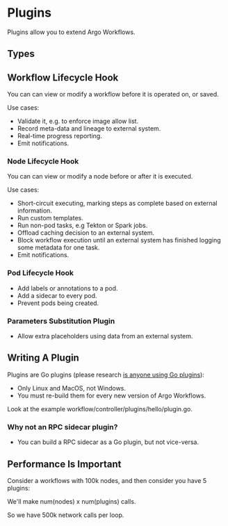 # Plugins

Plugins allow you to extend Argo Workflows.

## Types

## Workflow Lifecycle Hook

You can can view or modify a workflow before it is operated on, or saved. 

Use cases:

* Validate it, e.g. to enforce image allow list.
* Record meta-data and lineage to external system.
* Real-time progress reporting.
* Emit notifications.

### Node Lifecycle Hook

You can can view or modify a node before or after it is executed. 

Use cases:

* Short-circuit executing, marking steps as complete based on external information. 
* Run custom templates. 
* Run non-pod tasks, e.g Tekton or Spark jobs.
* Offload caching decision to an external system.
* Block workflow execution until an external system has finished logging some metadata for one task.
* Emit notifications.

### Pod Lifecycle Hook

* Add labels or annotations to a pod.
* Add a sidecar to every pod.
* Prevent pods being created.

### Parameters Substitution Plugin

* Allow extra placeholders using data from an external system.

## Writing A Plugin

Plugins are Go plugins (please research [is anyone using Go plugins](https://www.google.com/search?client=safari&rls=en&q=is+anyone+using+go+plugins&ie=UTF-8&oe=UTF-8)):

* Only Linux and MacOS, not Windows.
* You must re-build them for every new version of Argo Workflows.

Look at the example workflow/controller/plugins/hello/plugin.go.

### Why not an RPC sidecar plugin?

* You can build a RPC sidecar as a Go plugin, but not vice-versa.
  
## Performance Is Important

Consider a workflows with 100k nodes, and then consider you have 5 plugins:

We'll make num(nodes) x num(plugins) calls. 

So we have 500k network calls per loop. 
